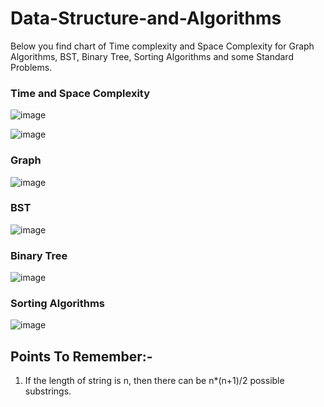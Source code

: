 # Data-Structure-and-Algorithms

Below you find chart of Time complexity and Space Complexity for Graph Algorithms, BST, Binary Tree, Sorting Algorithms and some Standard Problems.

### Time and Space Complexity
![image](https://user-images.githubusercontent.com/82946769/136149681-148b42f7-484c-4d7c-8115-e94311d71960.png)

![image](https://user-images.githubusercontent.com/82946769/137725830-8a1cf2e8-c616-44eb-a75c-c760bfc6f417.png)



### Graph
![image](https://user-images.githubusercontent.com/82946769/137576258-e0b123f1-bdc7-4446-84e2-9561dbabc8c6.png)


### BST
![image](https://user-images.githubusercontent.com/82946769/137614201-10b59ac2-6c7f-49c9-8312-433c84fce425.png)


### Binary Tree
![image](https://user-images.githubusercontent.com/82946769/137678753-7c36fda6-cbc0-43eb-ab6c-aeef6cbf2cd1.png)


### Sorting Algorithms
![image](https://user-images.githubusercontent.com/82946769/137614222-38c7565e-a0fb-46a5-939d-3fb0fed5535b.png)


## Points To Remember:-
1) If the length of string is n, then there can be n*(n+1)/2 possible substrings.











